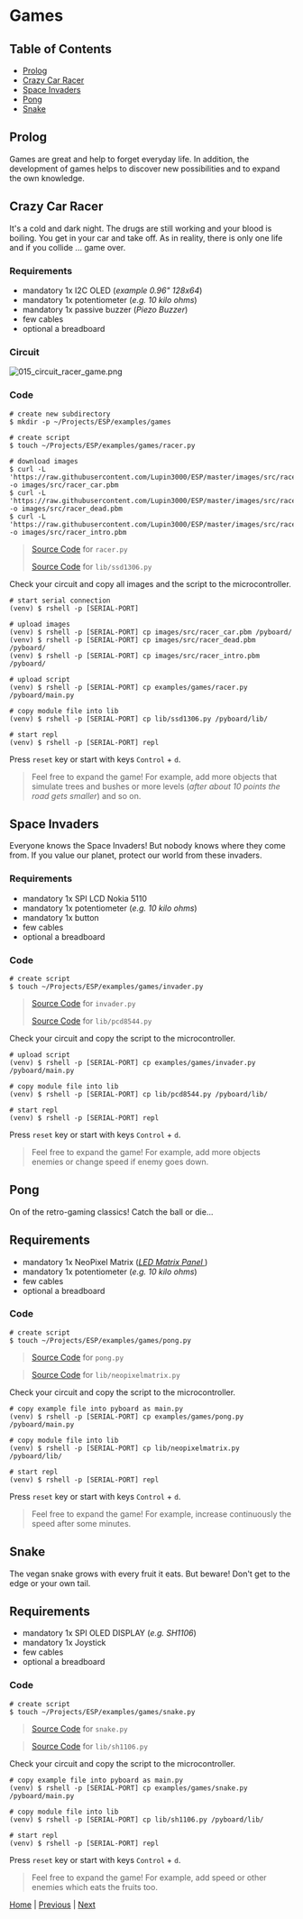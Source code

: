 # Games

## Table of Contents

- [Prolog](#prolog)
- [Crazy Car Racer](#crazy-car-racer)
- [Space Invaders](#space-invaders)
- [Pong](#pong)
- [Snake](#snake)

## Prolog

Games are great and help to forget everyday life. In addition, the development of games helps to discover new possibilities and to expand the own knowledge.

## Crazy Car Racer

It's a cold and dark night. The drugs are still working and your blood is boiling. You get in your car and take off. As in reality, there is only one life and if you collide ... game over.

### Requirements

- mandatory 1x I2C OLED (_example 0.96" 128x64_) 
- mandatory 1x potentiometer (_e.g. 10 kilo ohms_)
- mandatory 1x passive buzzer (_Piezo Buzzer_)
- few cables 
- optional a breadboard

### Circuit

![015_circuit_racer_game.png](../images/circuits/015_circuit_diagram_racer_game.png)

### Code

```shell
# create new subdirectory
$ mkdir -p ~/Projects/ESP/examples/games

# create script
$ touch ~/Projects/ESP/examples/games/racer.py

# download images
$ curl -L 'https://raw.githubusercontent.com/Lupin3000/ESP/master/images/src/racer_car.pbm' -o images/src/racer_car.pbm
$ curl -L 'https://raw.githubusercontent.com/Lupin3000/ESP/master/images/src/racer_dead.pbm' -o images/src/racer_dead.pbm
$ curl -L 'https://raw.githubusercontent.com/Lupin3000/ESP/master/images/src/racer_intro.pbm' -o images/src/racer_intro.pbm
```

> [Source Code](../examples/games/racer.py) for `racer.py`
> 
> [Source Code](../lib/ssd1306.py) for `lib/ssd1306.py`

Check your circuit and copy all images and the script to the microcontroller.

```shell
# start serial connection
(venv) $ rshell -p [SERIAL-PORT]

# upload images
(venv) $ rshell -p [SERIAL-PORT] cp images/src/racer_car.pbm /pyboard/
(venv) $ rshell -p [SERIAL-PORT] cp images/src/racer_dead.pbm /pyboard/
(venv) $ rshell -p [SERIAL-PORT] cp images/src/racer_intro.pbm /pyboard/

# upload script
(venv) $ rshell -p [SERIAL-PORT] cp examples/games/racer.py /pyboard/main.py

# copy module file into lib
(venv) $ rshell -p [SERIAL-PORT] cp lib/ssd1306.py /pyboard/lib/

# start repl
(venv) $ rshell -p [SERIAL-PORT] repl
```

Press `reset` key or start with keys `Control` + `d`.

> Feel free to expand the game! For example, add more objects that simulate trees and bushes or more levels (_after about 10 points the road gets smaller_) and so on.

## Space Invaders

Everyone knows the Space Invaders! But nobody knows where they come from. If you value our planet, protect our world from these invaders.

### Requirements

- mandatory 1x SPI LCD Nokia 5110 
- mandatory 1x potentiometer (_e.g. 10 kilo ohms_)
- mandatory 1x button
- few cables 
- optional a breadboard

### Code

```shell
# create script
$ touch ~/Projects/ESP/examples/games/invader.py
```

> [Source Code](../examples/games/invader.py) for `invader.py`
> 
> [Source Code](../lib/pcd8544.py) for `lib/pcd8544.py`

Check your circuit and copy the script to the microcontroller.

```shell
# upload script
(venv) $ rshell -p [SERIAL-PORT] cp examples/games/invader.py /pyboard/main.py

# copy module file into lib
(venv) $ rshell -p [SERIAL-PORT] cp lib/pcd8544.py /pyboard/lib/

# start repl
(venv) $ rshell -p [SERIAL-PORT] repl
```

Press `reset` key or start with keys `Control` + `d`.

> Feel free to expand the game! For example, add more objects enemies or change speed if enemy goes down.

## Pong

On of the retro-gaming classics! Catch the ball or die... 

## Requirements

- mandatory 1x NeoPixel Matrix (_[LED Matrix Panel ](https://www.waveshare.com/pico-rgb-led.htm)_)
- mandatory 1x potentiometer (_e.g. 10 kilo ohms_)
- few cables 
- optional a breadboard

### Code

```shell
# create script
$ touch ~/Projects/ESP/examples/games/pong.py
```

> [Source Code](../examples/games/pong.py) for `pong.py`

> [Source Code](../lib/neopixelmatrix.py) for `lib/neopixelmatrix.py`

Check your circuit and copy the script to the microcontroller.

```shell
# copy example file into pyboard as main.py
(venv) $ rshell -p [SERIAL-PORT] cp examples/games/pong.py /pyboard/main.py

# copy module file into lib
(venv) $ rshell -p [SERIAL-PORT] cp lib/neopixelmatrix.py /pyboard/lib/

# start repl
(venv) $ rshell -p [SERIAL-PORT] repl
```

Press `reset` key or start with keys `Control` + `d`.

> Feel free to expand the game! For example, increase continuously the speed after some minutes.

## Snake

The vegan snake grows with every fruit it eats. But beware! Don't get to the edge or your own tail.

## Requirements

- mandatory 1x SPI OLED DISPLAY (_e.g. SH1106_) 
- mandatory 1x Joystick
- few cables 
- optional a breadboard

### Code

```shell
# create script
$ touch ~/Projects/ESP/examples/games/snake.py
```

> [Source Code](../examples/games/snake.py) for `snake.py`

> [Source Code](../lib/sh1106.py) for `lib/sh1106.py`

Check your circuit and copy the script to the microcontroller.

```shell
# copy example file into pyboard as main.py
(venv) $ rshell -p [SERIAL-PORT] cp examples/games/snake.py /pyboard/main.py

# copy module file into lib
(venv) $ rshell -p [SERIAL-PORT] cp lib/sh1106.py /pyboard/lib/

# start repl
(venv) $ rshell -p [SERIAL-PORT] repl
```

Press `reset` key or start with keys `Control` + `d`.

> Feel free to expand the game! For example, add speed or other enemies which eats the fruits too.

[Home](https://github.com/Lupin3000/ESP) | [Previous](./014_sensor_extended.md) | [Next]()
